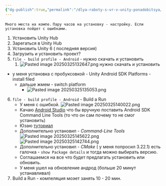 ```yaml
---
{"dg-publish":true,"permalink":"/dlya-raboty-s-vr-v-unity-ponadobitsya/","tags":["gardenEntry"]}
---
```


`Много места на компе.`
`Пару часов на установку - настройку. Если установка пойдет с ошибками.`

1. Установить Unity Hub 
2. Зарегаться в Unity Hub
3. Установить Unity 6 ( последняя версия)
4. Загрузить и установить проект? 
5. `file - build profile - Android` - нужно скачать и установить 
	1. ![Pasted image 20250325132647.png](/img/user/Cache/Pasted%20image%2020250325132647.png) нужно скачать и установить 
-  у меня установка с пробуксовкой - Unity Android SDK Platforms - install filed 
	- дальше жмем - switch platform 
		- ![Pasted image 20250325135053.png](/img/user/Cache/Pasted%20image%2020250325135053.png)
6. `file - build profile - Android` - Build a Run
	- У меня с ошибкой.
		![Pasted image 20250325140022.png](/img/user/Cache/Pasted%20image%2020250325140022.png)
	- Качаю [Android Studio](https://developer.android.com/studio?hl=ru) что бы вручную поставить Android SDK Command Line Tools (то что он сам почему то не смог установить)
	- Юзаю [туториал](https://www.youtube.com/watch?v=oO0oXcWN03g)
	- Дополнительно установил - *Command-Line Tools* 
		![Pasted image 20250325145622.png](/img/user/Cache/Pasted%20image%2020250325145622.png)
		![Pasted image 20250325142744.png](/img/user/Cache/Pasted%20image%2020250325142744.png)
	-  Дополнительно установил - *CMake* ( у меня попросил 3.22.1) есть галочка - `show Package details` и тогда можно выбирать версию. 
	- Соглашаемся на все что будет предлагать установить или обновить.
	- У меня ушел на обновление андрод (больше 20 минут устанавливал)
7. Build a Run - компеляция моэет занять 10 - 20 мин.


